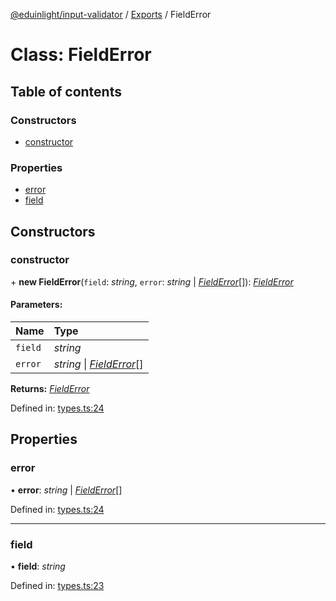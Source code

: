 [@eduinlight/input-validator](../README.md) / [Exports](../modules.md) / FieldError

# Class: FieldError

## Table of contents

### Constructors

- [constructor](fielderror.md#constructor)

### Properties

- [error](fielderror.md#error)
- [field](fielderror.md#field)

## Constructors

### constructor

\+ **new FieldError**(`field`: *string*, `error`: *string* \| [*FieldError*](fielderror.md)[]): [*FieldError*](fielderror.md)

#### Parameters:

Name | Type |
:------ | :------ |
`field` | *string* |
`error` | *string* \| [*FieldError*](fielderror.md)[] |

**Returns:** [*FieldError*](fielderror.md)

Defined in: [types.ts:24](https://github.com/eduinlight/input-validator/blob/1cebbc7/src/types.ts#L24)

## Properties

### error

• **error**: *string* \| [*FieldError*](fielderror.md)[]

Defined in: [types.ts:24](https://github.com/eduinlight/input-validator/blob/1cebbc7/src/types.ts#L24)

___

### field

• **field**: *string*

Defined in: [types.ts:23](https://github.com/eduinlight/input-validator/blob/1cebbc7/src/types.ts#L23)

